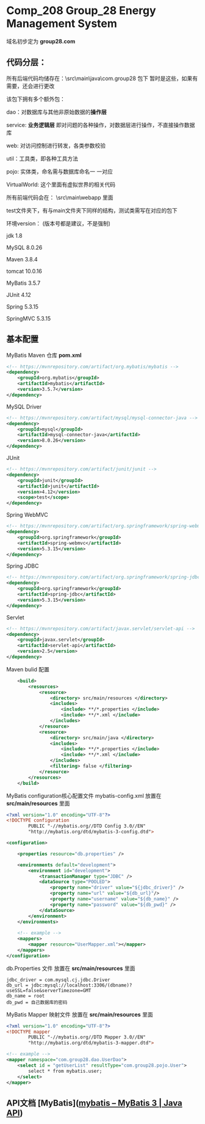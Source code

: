 # **Comp_208 Group_28 Energy Management System**

域名初步定为 **group28.com**

## 代码分层：

所有后端代码均储存在：\src\main\java\com.group28 包下 暂时是这些，如果有需要，还会进行更改

该包下拥有多个额外包：

dao：对数据库与其他非原始数据的**操作层**

service: **业务逻辑层** 即对问题的各种操作，对数据层进行操作，不直接操作数据库

web: 对访问控制进行转发，各类参数校验

util：工具类，即各种工具方法

pojo: 实体类，命名需与数据库命名一 一对应

VirtualWorld: 这个里面有虚拟世界的相关代码

所有前端代码会在： \src\main\webapp 里面

test文件夹下，有与main文件夹下同样的结构，测试类需写在对应的包下



环境version： (版本号都是建议，不是强制)

jdk 1.8

MySQL 8.0.26

Maven 3.8.4

tomcat 10.0.16

MyBatis 3.5.7

JUnit 4.12

Spring 5.3.15

SpringMVC 5.3.15



## 基本配置

MyBatis Maven 仓库  **pom.xml**

```xml
<!-- https://mvnrepository.com/artifact/org.mybatis/mybatis -->
<dependency>
    <groupId>org.mybatis</groupId>
    <artifactId>mybatis</artifactId>
    <version>3.5.7</version>
</dependency>

```

MySQL Driver

```xml
<!-- https://mvnrepository.com/artifact/mysql/mysql-connector-java -->
<dependency>
    <groupId>mysql</groupId>
    <artifactId>mysql-connector-java</artifactId>
    <version>8.0.26</version>
</dependency>
```

JUnit

```xml
<!-- https://mvnrepository.com/artifact/junit/junit -->
<dependency>
    <groupId>junit</groupId>
    <artifactId>junit</artifactId>
    <version>4.12</version>
    <scope>test</scope>
</dependency>
```

Spring WebMVC

```xml
<!-- https://mvnrepository.com/artifact/org.springframework/spring-webmvc -->
<dependency>
    <groupId>org.springframework</groupId>
    <artifactId>spring-webmvc</artifactId>
    <version>5.3.15</version>
</dependency>
```

Spring JDBC

```xml
<!-- https://mvnrepository.com/artifact/org.springframework/spring-jdbc -->
<dependency>
    <groupId>org.springframework</groupId>
    <artifactId>spring-jdbc</artifactId>
    <version>5.3.15</version>
</dependency>
```

Servlet

```xml
<!-- https://mvnrepository.com/artifact/javax.servlet/servlet-api -->
<dependency>
    <groupId>javax.servlet</groupId>
    <artifactId>servlet-api</artifactId>
    <version>2.5</version>
</dependency>
```

Maven bulid 配置

```xml
    <build>
        <resources>
            <resource>
                <directory> src/main/resources </directory>
                <includes>
                    <include> **/*.properties </include>
                    <include> **/*.xml </include>
                </includes>
            </resource>
            <resource>
                <directory> src/main/java </directory>
                <includes>
                    <include> **/*.properties </include>
                    <include> **/*.xml </include>
                </includes>
                <filtering> false </filtering>
            </resource>
        </resources>
    </build>
```



MyBatis configuration核心配置文件  mybatis-config.xml  放置在 **src/main/resources** 里面

```xml
<?xml version="1.0" encoding="UTF-8"?>
<!DOCTYPE configuration
        PUBLIC "-//mybatis.org//DTD Config 3.0//EN"
        "http://mybatis.org/dtd/mybatis-3-config.dtd">

<configuration>

    <properties resource="db.properties" />

    <environments default="development">
        <environment id="development">
            <transactionManager type="JDBC" />
            <dataSource type="POOLED">
                <property name="driver" value="${jdbc_driver}" />
                <property name="url" value="${db_url}"/>
                <property name="username" value="${db_name}" />
                <property name="password" value="${db_pwd}" />
            </dataSource>
        </environment>
    </environments>
	
    <!-- example -->
    <mappers>
        <mapper resource="UserMapper.xml"></mapper>
    </mappers>
</configuration>
```

db.Properties 文件 放置在 **src/main/resources** 里面

```properties
jdbc_driver = com.mysql.cj.jdbc.Driver
db_url = jdbc:mysql://localhost:3306/(dbname)?useSSL=false&serverTimezone=GMT
db_name = root
db_pwd = 自己数据库的密码
```

MyBatis Mapper 映射文件 放置在 **src/main/resources** 里面

```xml
<?xml version="1.0" encoding="UTF-8"?>
<!DOCTYPE mapper
        PUBLIC "-//mybatis.org//DTD Mapper 3.0//EN"
        "http://mybatis.org/dtd/mybatis-3-mapper.dtd">

<!-- example -->
<mapper namespace="com.group28.dao.UserDao">
    <select id = "getUserList" resultType="com.group28.pojo.User">
        select * from mybatis.user;
    </select>
</mapper>

```



## API文档 [MyBatis]([mybatis – MyBatis 3 | Java API](https://mybatis.org/mybatis-3/zh/java-api.html))
























































